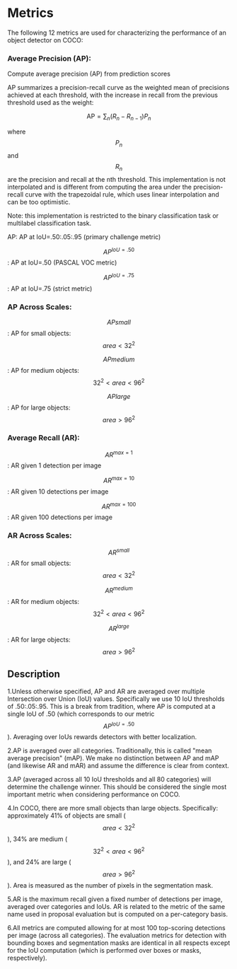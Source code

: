 # Metrics

The following 12 metrics are used for characterizing the performance of an object detector on COCO:

### Average Precision (AP):

Compute average precision (AP) from prediction scores

AP summarizes a precision-recall curve as the weighted mean of precisions achieved at each threshold, with the increase in recall from the previous threshold used as the weight:

$$
\text{AP} = \sum_n (R_n - R_{n-1}) P_n
$$

where $$P_n$$ and $$R_n$$ are the precision and recall at the nth threshold. This implementation is not interpolated and is different from computing the area under the precision-recall curve with the trapezoidal rule, which uses linear interpolation and can be too optimistic.

Note: this implementation is restricted to the binary classification task or multilabel classification task.

AP: AP at IoU=.50:.05:.95 (primary challenge metric)

$$AP^{IoU=.50}$$: AP at IoU=.50 (PASCAL VOC metric)

$$AP^{IoU=.75}$$: AP at IoU=.75 (strict metric)

### AP Across Scales:

$$AP{small}$$: AP for small objects: $$area < 32^2$$

$$AP{medium}$$: AP for medium objects: $$32^2 < area < 96^2$$

$$AP{large}$$: AP for large objects: $$area > 96^2$$

### Average Recall (AR):

$$AR^{max=1}$$: AR given 1 detection per image

$$AR^{max=10}$$: AR given 10 detections per image

$$AR^{max=100}$$: AR given 100 detections per image

### AR Across Scales:

$$AR^{small}$$: AR for small objects: $$area < 32^2$$

$$AR^{medium}$$: AR for medium objects: $$32^2 < area < 96^2$$

$$AR^{large}$$: AR for large objects: $$area > 96^2$$

## Description

1.Unless otherwise specified, AP and AR are averaged over multiple Intersection over Union (IoU) values. Specifically we use 10 IoU thresholds of .50:.05:.95. This is a break from tradition, where AP is computed at a single IoU of .50 (which corresponds to our metric $$AP^{IoU=.50}$$). Averaging over IoUs rewards detectors with better localization.

2.AP is averaged over all categories. Traditionally, this is called "mean average precision" (mAP). We make no distinction between AP and mAP (and likewise AR and mAR) and assume the difference is clear from context.

3.AP (averaged across all 10 IoU thresholds and all 80 categories) will determine the challenge winner. This should be considered the single most important metric when considering performance on COCO.

4.In COCO, there are more small objects than large objects. Specifically: approximately 41% of objects are small ($$area < 32^2$$), 34% are medium ($$32^2 < area < 96^2$$), and 24% are large ($$area > 96^2$$). Area is measured as the number of pixels in the segmentation mask.

5.AR is the maximum recall given a fixed number of detections per image, averaged over categories and IoUs. AR is related to the metric of the same name used in proposal evaluation but is computed on a per-category basis.

6.All metrics are computed allowing for at most 100 top-scoring detections per image (across all categories). The evaluation metrics for detection with bounding boxes and segmentation masks are identical in all respects except for the IoU computation (which is performed over boxes or masks, respectively).

